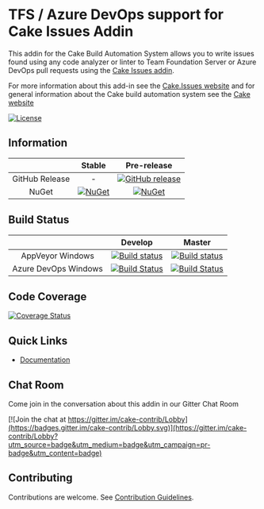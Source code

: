 # TFS / Azure DevOps support for Cake Issues Addin

This addin for the Cake Build Automation System allows you to write issues found using any code
analyzer or linter to Team Foundation Server or Azure DevOps pull requests using
the [Cake Issues addin](https://github.com/cake-contrib/Cake.Issues).

For more information about this add-in see the [Cake.Issues website](https://cake-contrib.github.io/Cake.Issues.Website)
and for general information about the Cake build automation system see the [Cake website](http://cakebuild.net)

[![License](http://img.shields.io/:license-mit-blue.svg)](https://github.com/cake-contrib/Cake.Issues.PullRequests.Tfs/blob/feature/build/LICENSE)

## Information

| | Stable | Pre-release |
|:--:|:--:|:--:|
|GitHub Release|-|[![GitHub release](https://img.shields.io/github/release/cake-contrib/Cake.Issues.PullRequests.Tfs.svg)](https://github.com/cake-contrib/Cake.Issues.PullRequests.Tfs/releases/latest)|
|NuGet|[![NuGet](https://img.shields.io/nuget/v/Cake.Issues.PullRequests.Tfs.svg)](https://www.nuget.org/packages/Cake.Issues.PullRequests.Tfs)|[![NuGet](https://img.shields.io/nuget/vpre/Cake.Issues.PullRequests.Tfs.svg)](https://www.nuget.org/packages/Cake.Issues.PullRequests.Tfs)|

## Build Status

| | Develop | Master |
|:--:|:--:|:--:|
|AppVeyor Windows|[![Build status](https://ci.appveyor.com/api/projects/status/s8t8j2gh6icynkod/branch/develop?svg=true)](https://ci.appveyor.com/project/cakecontrib/cake-issues-pullrequests-tfs/branch/develop)|[![Build status](https://ci.appveyor.com/api/projects/status/s8t8j2gh6icynkod/branch/master?svg=true)](https://ci.appveyor.com/project/cakecontrib/cake-issues-pullrequests-tfs/branch/master)|
|Azure DevOps Windows|[![Build Status](https://dev.azure.com/cake-contrib/Cake.Issues.PullRequests.Tfs/_apis/build/status/cake-contrib.Cake.Issues.PullRequests.Tfs?branchName=develop&jobName=Windows)](https://dev.azure.com/cake-contrib/Cake.Issues.PullRequests.Tfs/_build/latest?definitionId=8?branchName=develop)|[![Build Status](https://dev.azure.com/cake-contrib/Cake.Issues.PullRequests.Tfs/_apis/build/status/cake-contrib.Cake.Issues.PullRequests.Tfs?branchName=master&jobName=Windows)](https://dev.azure.com/cake-contrib/Cake.Issues.PullRequests.Tfs/_build/latest?definitionId=8?branchName=master)|

## Code Coverage

[![Coverage Status](https://coveralls.io/repos/github/cake-contrib/Cake.Issues.PullRequests.Tfs/badge.svg?branch=develop)](https://coveralls.io/github/cake-contrib/Cake.Issues.PullRequests.Tfs?branch=develop)

## Quick Links

- [Documentation](https://cake-contrib.github.io/Cake.Issues.Website)

## Chat Room

Come join in the conversation about this addin in our Gitter Chat Room

[![Join the chat at https://gitter.im/cake-contrib/Lobby](https://badges.gitter.im/cake-contrib/Lobby.svg)](https://gitter.im/cake-contrib/Lobby?utm_source=badge&utm_medium=badge&utm_campaign=pr-badge&utm_content=badge)

## Contributing

Contributions are welcome. See [Contribution Guidelines](CONTRIBUTING.md).
